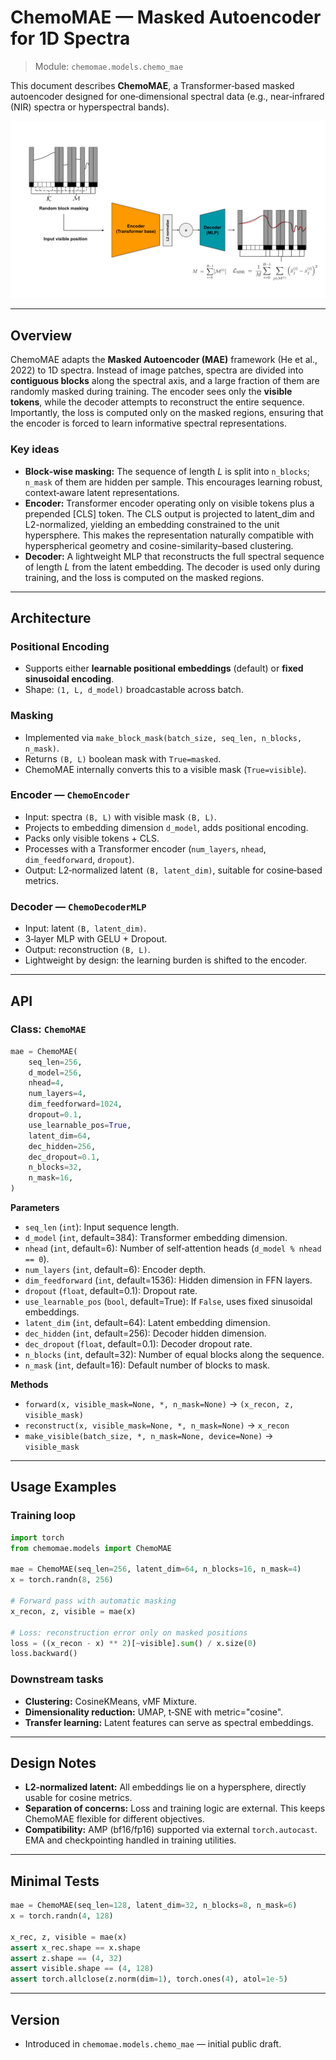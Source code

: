 # ChemoMAE — Masked Autoencoder for 1D Spectra

> Module: `chemomae.models.chemo_mae`

This document describes **ChemoMAE**, a Transformer‑based masked autoencoder designed for one‑dimensional spectral data (e.g., near‑infrared (NIR) spectra or hyperspectral bands).

<p align="center">
<img src="../../images/ChemoMAE.svg">
</p>

---

## Overview

ChemoMAE adapts the **Masked Autoencoder (MAE)** framework (He et al., 2022) to 1D spectra. Instead of image patches, spectra are divided into **contiguous blocks** along the spectral axis, and a large fraction of them are randomly masked during training. The encoder sees only the **visible tokens**, while the decoder attempts to reconstruct the entire sequence. Importantly, the loss is computed only on the masked regions, ensuring that the encoder is forced to learn informative spectral representations.

### Key ideas

* **Block‑wise masking:** The sequence of length $L$ is split into `n_blocks`; `n_mask` of them are hidden per sample. This encourages learning robust, context‑aware latent representations.
* **Encoder:** Transformer encoder operating only on visible tokens plus a prepended [CLS] token. The CLS output is projected to latent_dim and L2-normalized, yielding an embedding constrained to the unit hypersphere. This makes the representation naturally compatible with hyperspherical geometry and cosine-similarity–based clustering.
* **Decoder:** A lightweight MLP that reconstructs the full spectral sequence of length $`L`$ from the latent embedding. The decoder is used only during training, and the loss is computed on the masked regions.

---

## Architecture

### Positional Encoding

* Supports either **learnable positional embeddings** (default) or **fixed sinusoidal encoding**.
* Shape: `(1, L, d_model)` broadcastable across batch.

### Masking

* Implemented via `make_block_mask(batch_size, seq_len, n_blocks, n_mask)`.
* Returns `(B, L)` boolean mask with `True=masked`.
* ChemoMAE internally converts this to a visible mask (`True=visible`).

### Encoder — `ChemoEncoder`

* Input: spectra `(B, L)` with visible mask `(B, L)`.
* Projects to embedding dimension `d_model`, adds positional encoding.
* Packs only visible tokens + CLS.
* Processes with a Transformer encoder (`num_layers`, `nhead`, `dim_feedforward`, `dropout`).
* Output: L2‑normalized latent `(B, latent_dim)`, suitable for cosine‑based metrics.

### Decoder — `ChemoDecoderMLP`

* Input: latent `(B, latent_dim)`.
* 3‑layer MLP with GELU + Dropout.
* Output: reconstruction `(B, L)`.
* Lightweight by design: the learning burden is shifted to the encoder.

---

## API

### Class: `ChemoMAE`

```python
mae = ChemoMAE(
    seq_len=256,
    d_model=256,
    nhead=4,
    num_layers=4,
    dim_feedforward=1024,
    dropout=0.1,
    use_learnable_pos=True,
    latent_dim=64,
    dec_hidden=256,
    dec_dropout=0.1,
    n_blocks=32,
    n_mask=16,
)
```

**Parameters**

* `seq_len` (`int`): Input sequence length.
* `d_model` (`int`, default=384): Transformer embedding dimension.
* `nhead` (`int`, default=6): Number of self‑attention heads (`d_model % nhead == 0`).
* `num_layers` (`int`, default=6): Encoder depth.
* `dim_feedforward` (`int`, default=1536): Hidden dimension in FFN layers.
* `dropout` (`float`, default=0.1): Dropout rate.
* `use_learnable_pos` (`bool`, default=True): If `False`, uses fixed sinusoidal embeddings.
* `latent_dim` (`int`, default=64): Latent embedding dimension.
* `dec_hidden` (`int`, default=256): Decoder hidden dimension.
* `dec_dropout` (`float`, default=0.1): Decoder dropout rate.
* `n_blocks` (`int`, default=32): Number of equal blocks along the sequence.
* `n_mask` (`int`, default=16): Default number of blocks to mask.

**Methods**

* `forward(x, visible_mask=None, *, n_mask=None)` → `(x_recon, z, visible_mask)`
* `reconstruct(x, visible_mask=None, *, n_mask=None)` → `x_recon`
* `make_visible(batch_size, *, n_mask=None, device=None)` → `visible_mask`

---

## Usage Examples

### Training loop

```python
import torch
from chemomae.models import ChemoMAE

mae = ChemoMAE(seq_len=256, latent_dim=64, n_blocks=16, n_mask=4)
x = torch.randn(8, 256)

# Forward pass with automatic masking
x_recon, z, visible = mae(x)

# Loss: reconstruction error only on masked positions
loss = ((x_recon - x) ** 2)[~visible].sum() / x.size(0)
loss.backward()
```

### Downstream tasks

* **Clustering:** CosineKMeans, vMF Mixture.
* **Dimensionality reduction:** UMAP, t‑SNE with metric="cosine".
* **Transfer learning:** Latent features can serve as spectral embeddings.

---

## Design Notes

* **L2‑normalized latent:** All embeddings lie on a hypersphere, directly usable for cosine metrics.
* **Separation of concerns:** Loss and training logic are external. This keeps ChemoMAE flexible for different objectives.
* **Compatibility:** AMP (bf16/fp16) supported via external `torch.autocast`. EMA and checkpointing handled in training utilities.

---

## Minimal Tests

```python
mae = ChemoMAE(seq_len=128, latent_dim=32, n_blocks=8, n_mask=6)
x = torch.randn(4, 128)

x_rec, z, visible = mae(x)
assert x_rec.shape == x.shape
assert z.shape == (4, 32)
assert visible.shape == (4, 128)
assert torch.allclose(z.norm(dim=1), torch.ones(4), atol=1e-5)
```

---

## Version

* Introduced in `chemomae.models.chemo_mae` — initial public draft.
